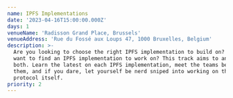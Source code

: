 ```yaml
---
name: IPFS Implementations
date: '2023-04-16T15:00:00.000Z'
days: 1
venueName: 'Radisson Grand Place, Brussels'
venueAddress: 'Rue du Fossé aux Loups 47, 1000 Bruxelles, Belgium'
description: >-
  Are you looking to choose the right IPFS implementation to build on? Do you
  want to find an IPFS implementation to work on? This track aims to answer
  both. Learn the latest on each IPFS implementation, meet the teams behind
  them, and if you dare, let yourself be nerd sniped into working on the
  protocol itself.
priority: 2
---
```


